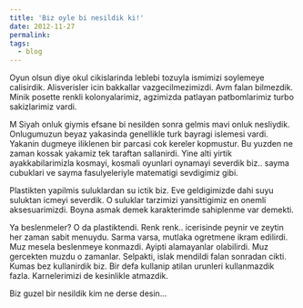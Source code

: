 ```yaml
---
title: 'Biz oyle bi nesildik ki!'
date: 2012-11-27
permalink: 
tags:
  - blog
---
```


Oyun olsun diye okul cikislarinda leblebi tozuyla ismimizi soylemeye calisirdik. Alisverisler icin bakkallar vazgecilmezimizdi. Avm falan bilmezdik. Minik posette renkli kolonyalarimiz, agzimizda patlayan patbomlarimiz turbo sakizlarimiz vardi.

M Siyah onluk giymis efsane bi nesilden sonra gelmis mavi onluk nesliydik. Onlugumuzun beyaz yakasinda genellikle turk bayragi islemesi vardi. Yakanin dugmeye iliklenen bir parcasi cok kereler kopmustur. Bu yuzden ne zaman kossak yakamiz tek taraftan sallanirdi. Yine alti yirtik ayakkabilarimizla kosmayi, kosmali oyunlari oynamayi severdik biz.. sayma cubuklari ve sayma fasulyeleriyle matematigi sevdigimiz gibi.

Plastikten yapilmis suluklardan su ictik biz. Eve geldigimizde dahi suyu suluktan icmeyi severdik. O suluklar tarzimizi yansittigimiz en onemli aksesuarimizdi. Boyna asmak demek karakterimde sahiplenme var demekti.

Ya beslenmeler? O da plastiktendi. Renk renk.. icerisinde peynir ve zeytin her zaman sabit menuydu. Sarma varsa, mutlaka ogretmene ikram edilirdi. Muz mesela beslenmeye konmazdi. Ayipti alamayanlar olabilirdi. Muz gercekten muzdu o zamanlar. Selpakti, islak mendildi falan sonradan cikti. Kumas bez kullanirdik biz. Bir defa kullanip atilan urunleri kullanmazdik fazla. Karnelerimizi de kesinlikle atmazdik.

Biz guzel bir nesildik kim ne derse desin...
